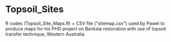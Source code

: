 # Topsoil_Sites
R codes (Topsoil_Site_Maps.R) + CSV file ("sitemap.csv") used by Pawel to produce maps for his PHD project on Banksia restoration with use of topsoil transfer technique, Western Australia.
